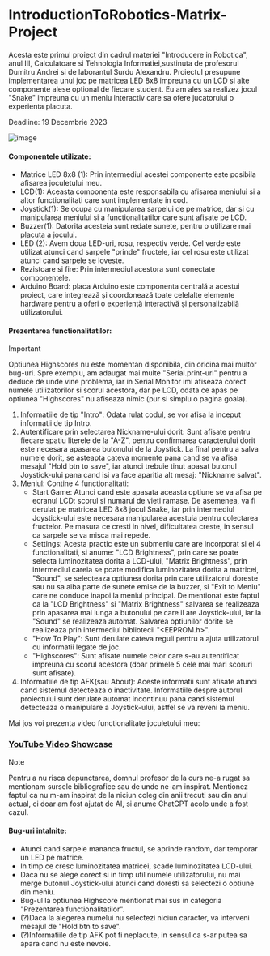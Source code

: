 # IntroductionToRobotics-Matrix-Project
Acesta este primul proiect din cadrul materiei "Introducere in Robotica", anul III, Calculatoare si Tehnologia Informatiei,sustinuta de profesorul Dumitru Andrei si de laborantul Surdu Alexandru. Proiectul presupune implementarea unui joc pe matricea LED 8x8 impreuna cu un LCD si alte componente alese optional de fiecare student. Eu am ales sa realizez jocul "Snake" impreuna cu un meniu interactiv care sa ofere jucatorului o experienta placuta.

Deadline: 19 Decembrie 2023

![image](https://github.com/Tibisorul/IntroductionToRobotics-Matrix-Project/assets/127014075/6e489eea-1dd8-4eda-82ec-a0968175ed4d)


#### Componentele utilizate:
- Matrice LED 8x8 (1): Prin intermediul acestei componente este posibila afisarea joculetului meu.
- LCD(1): Aceasta componenta este responsabila cu afisarea meniului si a altor functionalitati care sunt implementate in cod.
- Joystick(1): Se ocupa cu manipularea sarpelui de pe matrice, dar si cu manipularea meniului si a functionalitatilor care sunt afisate pe LCD.
- Buzzer(1): Datorita acesteia sunt redate sunete, pentru o utilizare mai placuta a jocului.
- LED (2): Avem doua LED-uri, rosu, respectiv verde. Cel verde este utilizat atunci cand sarpele "prinde" fructele, iar cel rosu este utilizat atunci cand sarpele se loveste.
- Rezistoare si fire: Prin intermediul acestora sunt conectate componentele.
- Arduino Board: placa Arduino este componenta centrală a acestui proiect, care integrează și coordonează toate celelalte elemente hardware pentru a oferi o experiență interactivă și personalizabilă utilizatorului.

#### Prezentarea functionalitatilor:

> [!IMPORTANT]  
> Optiunea Highscores nu este momentan disponibila, din oricina mai multor bug-uri. Spre exemplu, am adaugat mai multe "Serial.print-uri" pentru a deduce de unde vine problema, iar in Serial Monitor imi afiseaza corect numele utilizatorilor si scorul acestora, dar pe LCD, odata ce apas pe optiunea "Highscores" nu afiseaza nimic (pur si simplu o pagina goala).

1) Informatiile de tip "Intro": Odata rulat codul, se vor afisa la inceput informatii de tip Intro.
2) Autentificare prin selectarea Nickname-ului dorit: Sunt afisate pentru fiecare spatiu literele de la "A-Z", pentru confirmarea caracterului dorit este necesara apasarea butonului de la Joystick. La final pentru a salva numele dorit, se asteapta cateva momente pana cand se va afisa mesajul "Hold btn to save", iar atunci trebuie tinut apasat butonul Joystick-ului pana cand isi va face aparitia alt mesaj: "Nickname salvat".
3) Meniul: Contine 4 functionalitati:
   - Start Game: Atunci cand este apasata aceasta optiune se va afisa pe ecranul LCD: scorul si numarul de vieti ramase. De asemenea, va fi derulat pe matricea LED 8x8 jocul Snake, iar prin intermediul Joystick-ului este necesara manipularea acestuia pentru colectarea fructelor. Pe masura ce cresti in nivel, dificultatea creste, in sensul ca sarpele se va misca mai repede.
   - Settings: Acesta practic este un submeniu care are incorporat si el 4 functionalitati, si anume: "LCD Brightness", prin care se poate selecta luminozitatea dorita a LCD-ului, "Matrix Brightness", prin intermediul careia se poate modifica luminozitatea dorita a matricei, "Sound", se selecteaza optiunea dorita prin care utilizatorul doreste sau nu sa aiba parte de sunete emise de la buzzer, si "Exit to Meniu" care ne conduce inapoi la meniul principal. De mentionat este faptul ca la "LCD Brightness" si "Matrix Brightness" salvarea se realizeaza prin apasarea mai lunga a butonului pe care il are Joystick-ului, iar la "Sound" se realizeaza automat. Salvarea optiunilor dorite se realizeaza prin intermediul bibliotecii "<EEPROM.h>".
   - "How To Play": Sunt derulate cateva reguli pentru a ajuta utilizatorul cu informatii legate de joc.
   - "Highscores": Sunt afisate numele celor care s-au autentificat impreuna cu scorul acestora (doar primele 5 cele mai mari scoruri sunt afisate).
4) Informatiile de tip AFK(sau About): Aceste informatii sunt afisate atunci cand sistemul detecteaza o inactivitate. Informatiile despre autorul proiectului sunt derulate automat incontinuu pana cand sistemul detecteaza o manipulare a Joystick-ului, astfel se va reveni la meniu.

Mai jos voi prezenta video functionalitate joculetului meu:

### [YouTube Video Showcase](https://www.youtube.com/watch?v=mD_BZTL-Vys) 

> [!NOTE]  
> Pentru a nu risca depunctarea, domnul profesor de la curs ne-a rugat sa mentionam sursele bibliografice sau de unde ne-am inspirat. Mentionez faptul ca nu m-am inspirat de la niciun coleg din anii trecuti sau din anul actual, ci doar am fost ajutat de AI, si anume ChatGPT acolo unde a fost cazul.


#### Bug-uri intalnite:
 - Atunci cand sarpele mananca fructul, se aprinde random, dar temporar un LED pe matrice.
 - In timp ce cresc luminozitatea matricei, scade luminozitatea LCD-ului.
 - Daca nu se alege corect si in timp util numele utilizatorului, nu mai merge butonul Joystick-ului atunci cand doresti sa selectezi o optiune din meniu.
 - Bug-ul la optiunea Highscore mentionat mai sus in categoria "Prezentarea functionalitatilor".
 - (?)Daca la alegerea numelui nu selectezi niciun caracter, va interveni mesajul de "Hold btn to save".
 - (?)Informatiile de tip AFK pot fi neplacute, in sensul ca s-ar putea sa apara cand nu este nevoie.


 





